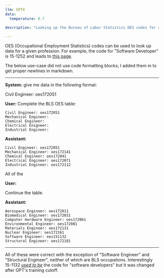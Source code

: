 ```yaml
---
llm: GPT4
data:
  temperature: 0.7
  
description: "Looking up the Bureau of Labor Statistics OES codes for a set of occupations"

---
```


OES (Occupational Employment Statistics) codes can be used to look up data for a given profession. For example, the code for "Software Developer" is 15-1252 and leads to [this page](https://www.bls.gov/oes/current/oes151252.htm).

The below use-case did not use code formatting blocks; I added them in to get proper newlines in markdown.

---

**System:** give me data in the following format:

Civil Engineer: oes172051

**User:** Complete the BLS OES table:

```
Civil Engineer: oes172051
Mechanical Engineer: 
Chemical Engineer:
Electrical Enigneer:
Industrial Engineer:
```

**Assistant:**

```
Civil Engineer: oes172051
Mechanical Engineer: oes172141
Chemical Engineer: oes172041
Electrical Engineer: oes172071
Industrial Engineer: oes172112
```
All of the 


**User:**

Continue the table.

**Assistant:**

```
Aerospace Engineer: oes172011
Biomedical Engineer: oes172031
Computer Hardware Engineer: oes172061
Environmental Engineer: oes172081
Materials Engineer: oes172131
Nuclear Engineer: oes172161
Software Engineer: oes151132
Structural Engineer: oes172181
```

---

All of these were correct with the exception of "Software Engineer" and "Structural Engineer", neither of which are BLS occupations. Interestingly 15-1132 [*used to be*](https://web.archive.org/web/20200309184536/https://www.bls.gov/oes/current/oes_stru.htm) the code for "software developers" but it was changed after GPT's training cutoff.

